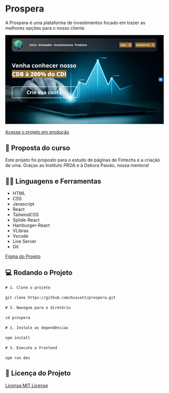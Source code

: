 # Prospera

A Prospera é uma plataforma de investimentos focado em trazer as melhores opções para o nosso cliente.

![Print da renderização do site](./prospera-print.jpg)

[Acesse o projeto em produção](prospera-investments.vercel.app/)

## :closed_book: Proposta do curso

Este projeto foi proposto para o estudo de páginas de Fintechs e a criação de uma. Graças ao Instituto PROA e à Debora Paixão, nossa mentora!

## :man_mechanic: Linguagens e Ferramentas

- HTML
- CSS
- Javascript
- React
- TailwindCSS
- Splide-React
- Hamburger-React
- VLibras
- Vscode
- Live Server
- Git

[Figma do Projeto](https://www.figma.com/file/H5jbzgCOeXMh5AgYwkFZbV/UC3---Prospera?type=design&node-id=0-1&mode=design&t=wbFWNyMmeO7EH89z-0)

## :computer: Rodando o Projeto

```shell
# 1. Clone o projeto

git clone https://github.com/Gussatt/prospera.git

# 3. Navegue para o diretório

cd prospera

# 3. Instale as dependências

npm install

# 3. Execute o Frontend

npm run dev
```

## :scroll: Licença do Projeto

[Licensa MIT License](http://creativecommons.org/licenses/by)
